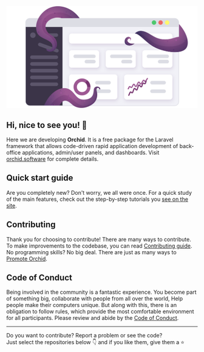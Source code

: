 <a href="https://github.com/orchidsoftware/platform">
   <img src="https://raw.githubusercontent.com/orchidsoftware/art/master/orchid-browser.png" alt="Orchid browser" />
</a>


## Hi, nice to see you! 👋

Here we are developing **Orchid**. It is a free package for the Laravel framework that allows code-driven rapid application development of back-office applications, admin/user panels, and dashboards. Visit [orchid.software](https://orchid.software/) for complete details.


## Quick start guide

Are you completely new? Don't worry, we all were once.
For a quick study of the main features, check out the step-by-step tutorials you [see on the site](https://orchid.software/en/docs/quickstart).


## Contributing

Thank you for choosing to contribute! There are many ways to contribute. To make improvements to the codebase, you can read [Contributing guide](https://orchid.software/en/community/contributors). No programming skills? No big deal. There are just as many ways to [Promote Orchid](https://orchid.software/en/community/promote).


## Code of Conduct

Being involved in the community is a fantastic experience. You become part of something big, collaborate with people from all over the world, Help people make their computers unique. But along with this, there is an obligation to follow rules, which provide the most comfortable environment for all participants. Please review and abide by the [Code of Conduct](https://orchid.software/en/community/code-of-conduct).

----
Do you want to contribute? Report a problem or see the code?   
Just select the repositories below 👇 and if you like them, give them a ⭐

<!--

----

## Hi there 👋


**Here are some ideas to get you started:**

🙋‍♀️ A short introduction - what is your organization all about?
🌈 Contribution guidelines - how can the community get involved?
👩‍💻 Useful resources - where can the community find your docs? Is there anything else the community should know?
🍿 Fun facts - what does your team eat for breakfast?
🧙 Remember, you can do mighty things with the power of [Markdown](https://guides.github.com/features/mastering-markdown/)
-->
